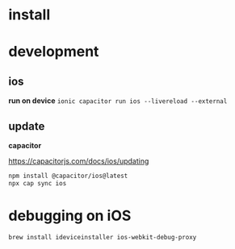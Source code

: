 # install

# development

## ios

**run on device**
`ionic capacitor run ios --livereload --external`

## update

**capacitor**

https://capacitorjs.com/docs/ios/updating

```sh
npm install @capacitor/ios@latest
npx cap sync ios
```

# debugging on iOS

`brew install ideviceinstaller ios-webkit-debug-proxy`
